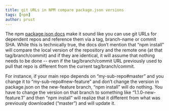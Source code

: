 ```yaml
---
title: git URLs in NPM compare package.json versions
tags: [npm]
author: prust
---
```

The npm [package.json docs](https://npmjs.org/doc/json.html) make it sound like you can use git URLs for dependent repos and reference them via a tag, branch-name or commit SHA. While this is technically true, the docs don’t mention that “npm install” will compare the local version of the repository and the remote one (at that tag/branch/commit) and if they are identical, it will assume that nothing needs to be done -- even if the tag/branch/commit URL previously used to pull that repo is different from the current tag/branch/commit.

For instance, if your main repo depends on “my-sub-repo#master” and you change it to “my-sub-repo#new-feature” and don’t change the version in package.json on the new-feature branch, “npm install” will do nothing. You have to change the version on that branch to something like “1.1.0-new-feature.1″ and then “npm install” will realize that it different from what was previously downloaded (“master”) and will update it.